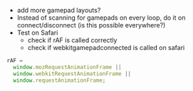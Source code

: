 
- add more gamepad layouts?
- Instead of scanning for gamepads on every loop, do it on connect/disconnect (is this possible everywhere?)
- Test on Safari
  - check if rAF is called correctly
  - check if webkitgamepadconnected is called on safari

```js
rAF =
  window.mozRequestAnimationFrame ||
  window.webkitRequestAnimationFrame ||
  window.requestAnimationFrame;
```
